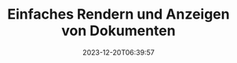 ---
############################# Static ############################
layout: "family"
date: 2023-12-20T06:39:57
draft: false

product: "Viewer"
product_tag: "viewer"

############################# Head ############################
head_title: "API zum Rendern und Anzeigen von Dokumenten | On-Premise-API und Online-Service"
head_description: "Rendern und betrachten Sie Word-, PDF-, Excel-, Powerpoint- oder Bilddateien einfach und kostenlos"

############################# Header ############################
title: "Einfaches Rendern und Anzeigen von Dokumenten"
description: |
  Leistungsstarke Viewer-API zum Rendern verschiedener Dateien in PDF, HTML und Bild.

  Laden Sie Dokumente aus verschiedenen Quellen, einschließlich Dateien, Streams, URLs, FTP-Servern, Amazon S3, Azure Blob Storage und mehr.

  Generieren Sie reaktionsfähige HTML-Seiten, schützen Sie die ausgegebenen PDF-Dateien und ordnen Sie ihre Seiten neu an, drehen Sie Seiten, rendern Sie bei Bedarf Notizen und Kommentare.
  

############################# Platforms ############################
supported_platforms:
  enable: true  
  head_title: "Wählen Sie Ihre Plattform"
  title: "Unterstützte Plattformen"
  description: "Die GroupDocs.Viewer-Bibliothek unterstützt die folgenden Betriebssysteme und Frameworks"
  details_link_title: "Erfahren Sie mehr"
  items:
    # supported_platforms loop
    - title: ".NET"
      description: "GroupDocs.Viewer for .NET"
      color: "blue"
      tag: "net"
      link: "/viewer/net/"
      features_link: "https://docs.groupdocs.com/viewer/net/system-requirements/"
      features:
        # features loop
        - content: ".NET Framework 4.6.2+  <br>  .NET Core 3.1  <br>  .NET 6+"
          rows: "3"
        # features loop
        - content: "Windows, Linux"
          rows: "1"
        # features loop
        - content: "180+ file formats"
          rows: "1"
        # features loop
        - content: "UI package for ASP.NET Core"
          rows: "1"
        # features loop
        - content: "ASP.NET WebForms Demo  <br>  ASP.NET MVC Demo  <br>  ASP.NET Core Demo"
          rows: "3"
    
    # supported_platforms loop
    - title: "Java"
      description: "GroupDocs.Viewer for Java"
      color: "red"
      tag: "java"
      link: "/viewer/java/"
      features_link: "https://docs.groupdocs.com/viewer/java/system-requirements/"
      features:
        # features loop
        - content: "J2SE 8.0 (1.8)+"
          rows: "3"
        # features loop
        - content:  "Windows, Linux, macOS"
          rows: "1"       
        # features loop
        - content:  "180+ file formats"
          rows: "1"
        # features loop
        - content:  "UI package for Spring and Dropwizard"
          rows: "1"
        # features loop
        - content:  "Spring Demo  <br>  Dropwizard demo"
          rows: "3"

    # supported_platforms loop
    - title: "Node.js"
      description: "GroupDocs.Viewer for Node.js"
      color: "green"
      tag: "nodejs-java"
      link: "/viewer/nodejs-java/"
      features_link: "https://docs.groupdocs.com/viewer/nodejs-java/system-requirements/"
      features:
        # features loop
        - content: "Node.js 16+  <br>  and J2SE 8.0 (1.8)+"
          rows: "3"
        # features loop
        - content:  "Windows, Linux, macOS"
          rows: "1"
        # features loop
        - content:  "180+ file formats"
          rows: "1"
        # features loop
        - content:  "UI package - coming soon "
          rows: "1" 
        # features loop
        - content:  "Demo - coming soon "
          rows: "3" 



############################# Features ############################

features:
  enable: true
  title: "Funktionsumfang von GroupDocs.Viewer"
  description: "API zum Rendern von Dateien verschiedener Typen wie HTML, PDF, PNG und JPEG in Anwendungen, um sie ohne Software von Drittanbietern anzuzeigen."

  items:
    # feature loop
    - icon: "view"
      title: "Dokumente und Bilder ansehen"
      content: "Zeigen Sie Dokumente an, indem Sie sie als HTML-, PDF-, PNG- und JPEG-Dateien rendern."
    # feature loop
    - icon: "password"
      title: "Öffnen Sie geschützte Dokumente"
      content: "Geben Sie ein Passwort an, um verschlüsselte Dokumente zu öffnen."

    # feature loop
    - icon: "load"
      title: "Laden Sie Dateien von überall"
      content: "Laden Sie Dokumente aus verschiedenen Dateien, URLs, FTP-Servern, Amazon S3 und mehr."
    
    # feature loop
    - icon: "pages"
      title: "Rendern Sie alle oder bestimmte Seiten"
      content: "Geben Sie einen Bereich von Seitenzahlen an, die gerendert werden sollen."


############################# Code samples ############################
code_samples:
  enable: true
  title: "GroupDocs.Viewer-Codebeispiele"
  description: "Einige Anwendungsfälle typischer GroupDocs.Viewer-Vorgänge in C#, Java, TypeScript"
  items:
    # code sample loop
    - title: "So rendern Sie DOCX-Dateien in PDF"
      content: |
        Rendern Sie DOCX-Dokumente in PDF, ohne dass Microsoft Word oder andere Software installiert ist. Laden Sie einfach DOCX-Dateien in Ihre .NET-Anwendung und zeigen Sie sie an, unabhängig davon, ob es sich um eine Web- oder Desktop-Anwendung handelt. Hier ist ein Beispiel für das Rendern einer DOCX-Datei in PDF: 
      samples:
        - language: "C#"
          color: "blue"
          content: |
            ```csharp {style=abap}   
            // Laden Sie die DOCX-Datei zum Rendern
            using (Viewer viewer = new Viewer("sample.docx"))
            {
              // Rendern Sie DOCX in eine PDF-Datei
              PdfViewOptions viewOptions = new PdfViewOptions();
              viewer.View(viewOptions);
            }
            ```
        - language: "Java"
          color: "red"
          content: |
            ```java {style=abap}   
            import com.groupdocs.viewer.Viewer;
            import com.groupdocs.viewer.options.PdfViewOptions;
            // ...
            // Laden Sie die DOCX-Datei zum Rendern
            try (Viewer viewer = new Viewer("sample.docx")) {
                // Rendern Sie DOCX in eine PDF-Datei
                PdfViewOptions viewOptions = new PdfViewOptions();
                viewer.view(viewOptions);
            }
            ```
        - language: "TypeScript"
          color: "green"
          content: |
            ```javascript {style=abap}  
            // Laden Sie die DOCX-Datei zum Rendern
            const viewer = new groupdocs.viewer.Viewer("sample.docx")
            
            // Rendern Sie DOCX in eine PDF-Datei
            const viewOptions = groupdocs.viewer.PdfViewOptions(output.pdf)
            viewer.view(viewOptions)
            ```


############################# Formats ############################
formats:
  enable: true
  title:  "Über 180 Dateiformate werden unterstützt"
  description: "GroupDocs.Viewer unterstützt Vorgänge mit den gängigsten [Dateiformaten](https://docs.groupdocs.com/viewer/net/supported-document-formats/)" 



############################# Metrics ############################

metrics:
  enable: true
  title: "Detaillierte Kennzahlen und statistische Erkenntnisse"
  description: "Tauchen Sie ein in eine detaillierte Aufschlüsselung unserer Schlüsselzahlen und bieten Sie umfassende Kennzahlen und statistische Einblicke in unsere Erfolge, Auswirkungen und unser Wachstum."

  items:
    # metrics loop
    - number: "180+"
      title: "Unterstützte Formate"
      content: "Sehen Sie sich problemlos über 180 Dateiformate an, darunter Dokumente, Bilder und CAD-Zeichnungen. Überwinden Sie Kompatibilitätsbarrieren und greifen Sie mit unserer umfassenden Anzeigelösung mühelos auf verschiedene Dateien zu."

    # metrics loop
    - number: "1.0M"
      title: "NuGet-Downloads"
      content: "Unsere NuGet-Paketlösung hat sich zu einer vertrauenswürdigen und weit verbreiteten Ressource in der Entwicklergemeinschaft entwickelt und bietet nahtlose Integration und wertvolle Funktionalität für unzählige Projekte."

    # metrics loop
    - number: "10+"
      title: "Bibliotheken"
      content: "Unser Produkt umfasst mehr als 10 Bibliotheken und bietet erweiterte Funktionen zur Optimierung der Leistung. Diese Bibliotheken sind darauf ausgelegt, unterschiedliche Entwicklungsanforderungen mit beispiellosen Fähigkeiten zu erfüllen."
    
    # metrics loop
    - number: "100+"
      title: "Zufriedene Kunden"
      content: "Wir beliefern die bekanntesten Marken rund um den Globus. Entdecken Sie, warum Hunderte GroupDocs.Viewer lieben! Entdecken Sie nahtlose Navigation, bequeme Zusammenarbeit und beispiellose Benutzerfreundlichkeit. Jetzt beitreten!"



############################# Customers ############################
# logo size X1 => 170:70  X2 => 340 : 140

customers:
  enable: true
  title: "Unsere zufriedenen Kunden"
  description: "GroupDocs-Bibliotheken werden von weltweit bekannten und angesehenen Marken auf der ganzen Welt eingesetzt."

  items:
    # customers loop
    - title: "BenQ Corporation"
      logo: "benq"
    # customers loop
    - title: "Nasdaq Stock Market"
      logo: "nasdaq"
    # customers loop
    - title: "AT&T Inc."
      logo: "att"
    # customers loop
    - title: "AstraZeneca"
      logo: "astrazeneca"
    # customers loop
    - title: "Central Bank of Argentina"
      logo: "argentinacentralbank"
    # customers loop
    - title: "Roche Holding AG"
      logo: "roche"
    # customers loop
    - title: "Capita"
      logo: "capita"
    # customers loop
    - title: "Axa S.A."
      logo: "axa"
    # customers loop
    - title: "Instructure Inc."
      logo: "instructure"
     # customers loop
    - title: "Wipro"
      logo: "wipro"



############################# Actions ############################

actions:
  enable: true
  title: "Bereit anzufangen?"
  description: "Testen Sie die Funktionen von GroupDocs.Viewer kostenlos oder fordern Sie eine Lizenz an"
  items:
    #  loop
    - title: ".NET"
      link: "/viewer/net/"
      color: "blue"
        #  loop
    - title: "Java"
      link: "/viewer/java/"
      color: "red"
        #  loop
    - title: "Node.js"
      link: "/viewer/nodejs-java/"
      color: "green"


############################# Faq ############################

faq:
  enable: true
  title:  "Häufige Fragen und Bedenken"
  description:  "In unserem FAQ-Bereich finden Sie Antworten auf häufig gestellte Fragen, um schnell auf Ihre Fragen und Bedenken einzugehen."
  items:
    #  loop
    - question: "Kann ich GroupDocs-Produkte vor dem Kauf testen?"
      answer: |
        Ja! Für alle GroupDocs-Produkte ist eine risikofreie Testversion verfügbar. Wir empfehlen Entwicklern dringend, unsere APIs vor dem Kauf herunterzuladen und auszuprobieren, um sicherzustellen, dass sie Ihre Anforderungen zu 100 % erfüllen.
    #  loop
    - question: "Führt GroupDocs Produktvorführungen durch?"
      answer: |
        Nein, unser Fokus liegt auf unseren APIs und der Herstellung möglichst funktionaler und stabiler Produkte. Wir bieten voll funktionsfähige und kostenlose Testversionen in Form einer [temporären Lizenz](https://purchase.groupdocs.com/temporary-license/) an, damit Sie das Produkt selbst testen können.    
    #  loop
    - question: "Wo kann ich das Produkt herunterladen?"
      answer: |
        Alle Produkte können von der [Website](https://releases.groupdocs.com) heruntergeladen werden. Wir versenden keine physischen Kopien unserer Software per Post.
    #  loop
    - question: "Gelten GroupDocs-Entwicklerlizenzen pro Benutzer oder pro benanntem Benutzer?"
      answer: |
        GroupDocs Developer-Lizenzen gelten pro Benutzer, nicht pro benanntem Benutzer. Wir verstehen, dass sich die Mitglieder eines Codierungsteams im Laufe der Zeit ändern können und dass es nicht praktikabel ist, die Lizenz jedes Mal aktualisieren zu müssen.
    #  loop
    - question: "Benötigen wir eine Lizenz nur für aktive Entwickler? Wir haben zum Beispiel ein Team aus zwei Entwicklern, die in Schicht A arbeiten, und ein zweites Team aus zwei Entwicklern, die in Schicht B arbeiten. Brauchen wir in dieser Situation zwei oder vier Lizenzen?"
      answer: |
        Alle Entwickler, die an dem Projekt arbeiten, müssen lizenziert sein. In dieser Situation geht GroupDocs davon aus, dass Ihr Team aus vier Mitgliedern besteht (auch wenn diese zu unterschiedlichen Zeiten arbeiten). 


############################# Cloud ############################

cloud_links:
  enable: true
  title: "GroupDocs.Viewer Low-Code-APIs"
  description: "Beschleunigen Sie die Anzeige von Dokumenten oder Bildern in jeder Art von Anwendung mit unserer cloudbasierten REST-API"

  items:
    #  loop
    - icon: "groupdocs_viewer-for-curl"
      title: "GroupDocs.Viewer Cloud for cURL"
      link: "https://products.groupdocs.cloud/viewer/curl"
      content: "Verwenden Sie die cURL RESTful Document Viewer-API, um Microsoft Office, PDF und verschiedene andere Standarddateiformate in Ihren Anwendungen effizient darzustellen und darzustellen."

    #  loop
    - icon: "groupdocs_viewer-for-net"
      title: "GroupDocs.Viewer Cloud for .NET"
      link: "https://products.groupdocs.cloud/viewer/net"
      content: "Verbessern Sie die Anzeigefunktionen für Dokumente in .NET-Anwendungen mit dem Cloud SDK für .NET. Zeigen Sie Dokumente nahtlos in den Formaten HTML, PDF oder Bild an."

    #  loop
    - icon: "groupdocs_viewer-for-java"
      title: "GroupDocs.Viewer Cloud for Java"
      link: "https://products.groupdocs.cloud/viewer/java"
      content: "Integrieren Sie erweiterte Dokument-Rendering-Funktionen in Ihre Java-Anwendungen mit einem speziell entwickelten Document Viewer SDK für Java."
    

############################# Apps ############################

app_links:
  enable: true
  title: "GroupDocs.Viewer NoCode-Apps"
  description: "Online-Anwendung, mit der Sie über 180 gängige Dateiformate im Browser anzeigen können"

  items:
    #  loop
    - icon: "groupdocs_viewer-app"
      title: "GroupDocs.Viewer Total"
      link: "https://products.groupdocs.app/viewer/total"
      content: "Entdecken Sie eine kostenlose Online-Anwendung, um über 180 Dateiformate direkt in Ihrem bevorzugten Webbrowser anzuzeigen."

    #  loop
    - icon: "groupdocs_words-app"
      title:  "GroupDocs.Viewer DOCX"
      link: "https://products.groupdocs.app/viewer/docx"
      content: "Webbasiertes Tool zum mühelosen Anzeigen von Microsoft Word-Dateien auf verschiedenen Geräten."

    #  loop
    - icon: "groupdocs_pdf-app"
      title:  "GroupDocs.Viewer PDF"
      link: "https://products.groupdocs.app/viewer/pdf"
      content: "Öffnen und betrachten Sie PDF-Dateien online mit dem kostenlosen PDF-Viewer."
    



---